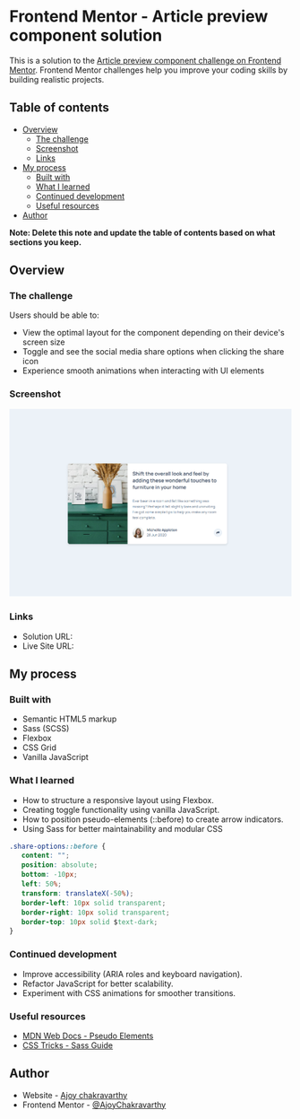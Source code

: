 # Frontend Mentor - Article preview component solution

This is a solution to the [Article preview component challenge on Frontend Mentor](https://www.frontendmentor.io/challenges/article-preview-component-dYBN_pYFT). Frontend Mentor challenges help you improve your coding skills by building realistic projects.

## Table of contents

-  [Overview](#overview)
   -  [The challenge](#the-challenge)
   -  [Screenshot](#screenshot)
   -  [Links](#links)
-  [My process](#my-process)
   -  [Built with](#built-with)
   -  [What I learned](#what-i-learned)
   -  [Continued development](#continued-development)
   -  [Useful resources](#useful-resources)
-  [Author](#author)

**Note: Delete this note and update the table of contents based on what sections you keep.**

## Overview

### The challenge

Users should be able to:

-  View the optimal layout for the component depending on their device's screen size
-  Toggle and see the social media share options when clicking the share icon
-  Experience smooth animations when interacting with UI elements

### Screenshot

![](./images/screenshot.png)

### Links

-  Solution URL: [](https://your-solution-url.com)
-  Live Site URL: [](https://your-live-site-url.com)

## My process

### Built with

-  Semantic HTML5 markup
-  Sass (SCSS)
-  Flexbox
-  CSS Grid
-  Vanilla JavaScript

### What I learned

-  How to structure a responsive layout using Flexbox.
-  Creating toggle functionality using vanilla JavaScript.
-  How to position pseudo-elements (::before) to create arrow indicators.
-  Using Sass for better maintainability and modular CSS

```css
.share-options::before {
   content: "";
   position: absolute;
   bottom: -10px;
   left: 50%;
   transform: translateX(-50%);
   border-left: 10px solid transparent;
   border-right: 10px solid transparent;
   border-top: 10px solid $text-dark;
}
```

### Continued development

-  Improve accessibility (ARIA roles and keyboard navigation).
-  Refactor JavaScript for better scalability.
-  Experiment with CSS animations for smoother transitions.

### Useful resources

-  [MDN Web Docs - Pseudo Elements](https://developer.mozilla.org/en-US/docs/Web/CSS/::before)
-  [CSS Tricks - Sass Guide](https://css-tricks.com/sass-style-guide/)

## Author

-  Website - [Ajoy chakravarthy](https://www.linkedin.com/in/ajoy-chakravarthy/)
-  Frontend Mentor - [@AjoyChakravarthy](https://www.frontendmentor.io/profile/AjoyChakravarthy)

